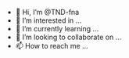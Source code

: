 - 👋 Hi, I’m @TND-fna
- 👀 I’m interested in ...
- 🌱 I’m currently learning ...
- 💞️ I’m looking to collaborate on ...
- 📫 How to reach me ...

<!---
TND-fna/TND-fna is a ✨ special ✨ repository because its `README.md` (this file) appears on your GitHub profile.
You can click the Preview link to take a look at your changes.
--->
